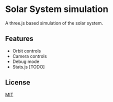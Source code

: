 # Solar System simulation

A three.js based simulation of the solar system.

## Features

- Orbit controls
- Camera controls
- Debug mode
- Stats.js [TODO]

## License

[MIT](LICENSE)
